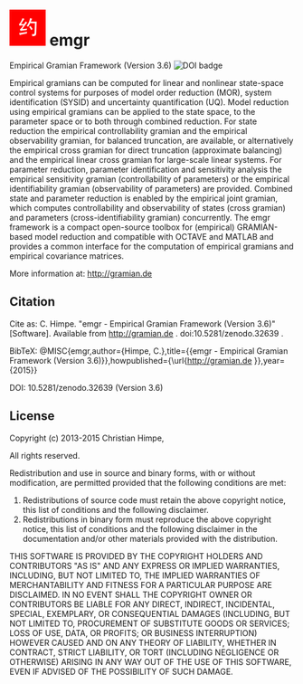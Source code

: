 ![emgr Logo](emgr.png) emgr
===========================
Empirical Gramian Framework (Version 3.6) ![DOI badge](https://zenodo.org/badge/doi/10.5281/zenodo.32639.png)

Empirical gramians can be computed for linear and nonlinear state-space control systems for purposes of model order reduction (MOR), system identification (SYSID) and uncertainty quantification (UQ).
Model reduction using empirical gramians can be applied to the state space, to the parameter space or to both through combined reduction.
For state reduction the empirical controllability gramian and the empirical observability gramian, for balanced truncation, are available, or alternatively the empirical cross gramian for direct truncation (approximate balancing) and the empirical linear cross gramian for large-scale linear systems.
For parameter reduction, parameter identification and sensitivity analysis the empirical sensitivity gramian (controllability of parameters) or the empirical identifiability gramian (observability of parameters) are provided.
Combined state and parameter reduction is enabled by the empirical joint gramian, which computes controllability and observability of states (cross gramian) and parameters (cross-identifiability gramian) concurrently.
The emgr framework is a compact open-source toolbox for (empirical) GRAMIAN-based model reduction and compatible with OCTAVE and MATLAB and provides a common interface for the computation of empirical gramians and empirical covariance matrices. 

More information at: http://gramian.de


Citation
--------

Cite as: C. Himpe. "emgr - Empirical Gramian Framework (Version 3.6)" [Software]. Available from http://gramian.de . doi:10.5281/zenodo.32639 .

BibTeX: @MISC{emgr,author={Himpe, C.},title={{emgr - Empirical Gramian Framework (Version 3.6)}},howpublished={\url{http://gramian.de }},year={2015}}

DOI: 10.5281/zenodo.32639 (Version 3.6)


License
-------

Copyright (c) 2013-2015 Christian Himpe,

All rights reserved.

Redistribution and use in source and binary forms, with or without modification,
are permitted provided that the following conditions are met:

1. Redistributions of source code must retain the above copyright notice,
   this list of conditions and the following disclaimer.
2. Redistributions in binary form must reproduce the above copyright notice,
   this list of conditions and the following disclaimer in the documentation
   and/or other materials provided with the distribution.

THIS SOFTWARE IS PROVIDED BY THE COPYRIGHT HOLDERS AND CONTRIBUTORS "AS IS" AND
ANY EXPRESS OR IMPLIED WARRANTIES, INCLUDING, BUT NOT LIMITED TO, THE IMPLIED
WARRANTIES OF MERCHANTABILITY AND FITNESS FOR A PARTICULAR PURPOSE ARE DISCLAIMED.
IN NO EVENT SHALL THE COPYRIGHT OWNER OR CONTRIBUTORS BE LIABLE FOR ANY DIRECT,
INDIRECT, INCIDENTAL, SPECIAL, EXEMPLARY, OR CONSEQUENTIAL DAMAGES (INCLUDING, BUT
NOT LIMITED TO, PROCUREMENT OF SUBSTITUTE GOODS OR SERVICES; LOSS OF USE, DATA, OR
PROFITS; OR BUSINESS INTERRUPTION) HOWEVER CAUSED AND ON ANY THEORY OF LIABILITY,
WHETHER IN CONTRACT, STRICT LIABILITY, OR TORT (INCLUDING NEGLIGENCE OR OTHERWISE)
ARISING IN ANY WAY OUT OF THE USE OF THIS SOFTWARE, EVEN IF ADVISED OF THE POSSIBILITY
OF SUCH DAMAGE.
